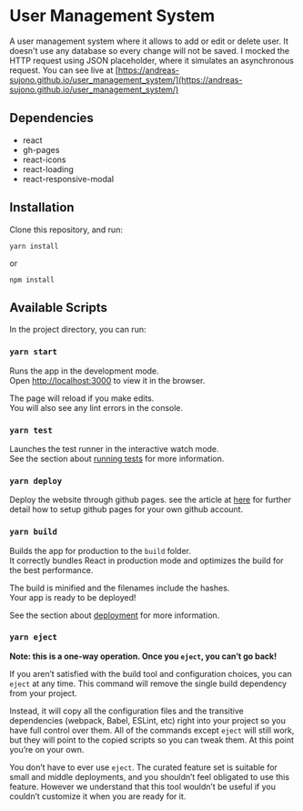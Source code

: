 User Management System
========

A user management system where it allows to add or edit or delete user. It doesn't use any database so every change will not be saved. I mocked the HTTP request using JSON placeholder, where it simulates an asynchronous request.
You can see live at  [https://andreas-sujono.github.io/user_management_system/](https://andreas-sujono.github.io/user_management_system/)

Dependencies
--------

- react
- gh-pages 
- react-icons
- react-loading
- react-responsive-modal


Installation
------------

Clone this repository, and run:

    yarn install

   or
   
    npm install



## Available Scripts

In the project directory, you can run:

### `yarn start`

Runs the app in the development mode.<br />
Open [http://localhost:3000](http://localhost:3000) to view it in the browser.

The page will reload if you make edits.<br />
You will also see any lint errors in the console.

### `yarn test`

Launches the test runner in the interactive watch mode.<br />
See the section about [running tests](https://facebook.github.io/create-react-app/docs/running-tests) for more information.

### `yarn deploy`

Deploy the website through github pages. see the article at [here](https://dev.to/yuribenjamin/how-to-deploy-react-app-in-github-pages-2a1f) for further detail how to setup github pages for your own github account.<br />

### `yarn build`

Builds the app for production to the `build` folder.<br />
It correctly bundles React in production mode and optimizes the build for the best performance.

The build is minified and the filenames include the hashes.<br />
Your app is ready to be deployed!

See the section about [deployment](https://facebook.github.io/create-react-app/docs/deployment) for more information.

### `yarn eject`

**Note: this is a one-way operation. Once you `eject`, you can’t go back!**

If you aren’t satisfied with the build tool and configuration choices, you can `eject` at any time. This command will remove the single build dependency from your project.

Instead, it will copy all the configuration files and the transitive dependencies (webpack, Babel, ESLint, etc) right into your project so you have full control over them. All of the commands except `eject` will still work, but they will point to the copied scripts so you can tweak them. At this point you’re on your own.

You don’t have to ever use `eject`. The curated feature set is suitable for small and middle deployments, and you shouldn’t feel obligated to use this feature. However we understand that this tool wouldn’t be useful if you couldn’t customize it when you are ready for it.
